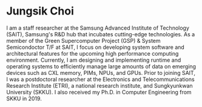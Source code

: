 # Jungsik Choi
I am a staff researcher at the Samsung Advanced Institute of Technology (SAIT),
Samsung's R&D hub that incubates cutting-edge technologies.
As a member of the Green Supercomputer Project (GSP) & System Semicondoctor T/F at SAIT,
I focus on developing system software and architectural features
for the upcoming high performance computing environment.
Currently, I am designing and implementing runtime and operating systems
to efficiently manage large amounts of data on emerging devices
such as CXL memory, PIMs, NPUs, and GPUs.
Prior to joining SAIT,
I was a postdoctoral researcher at the Electronics and Telecommunications Research Institute (ETRI),
a national research institute,
and Sungkyunkwan University (SKKU).
I also received my Ph.D. in Computer Engineering from SKKU in 2019.
